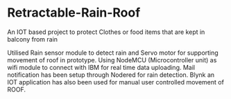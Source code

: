 # Retractable-Rain-Roof
An IOT based project to protect Clothes or food items that are kept in balcony from rain

Utilised Rain sensor module to detect rain and Servo motor for supporting movement of roof in prototype.
Using NodeMCU (Microcontroller unit) as wifi module to connect with IBM for real time data uploading.
Mail notification has been setup through Nodered for rain detection.
Blynk an IOT application has also been used for manual user controlled movement of ROOF.
